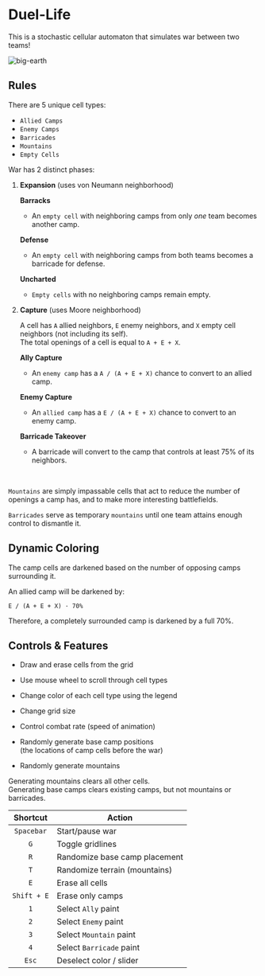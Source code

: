 # Duel-Life

This is a stochastic cellular automaton that simulates war between two teams!

![big-earth](https://github.com/user-attachments/assets/cd06a813-a858-45f8-a585-3b11449195a8)


## Rules

There are 5 unique cell types:

- `Allied Camps`
- `Enemy Camps`
- `Barricades`
- `Mountains`
- `Empty Cells`

War has 2 distinct phases:

1. __Expansion__
	(uses von Neumann neighborhood)

	__Barracks__
	- An `empty cell` with neighboring camps from only _one_ team becomes another camp.

	__Defense__
	- An `empty cell` with neighboring camps from both teams becomes a barricade for defense.

	__Uncharted__
	- `Empty cells` with no neighboring camps remain empty.

1. __Capture__
	(uses Moore neighborhood)

	A cell has `A` allied neighbors, `E` enemy neighbors, and `X` empty cell neighbors (not including its self).  
	The total openings of a cell is equal to `A + E + X`.

	__Ally Capture__
	- An `enemy camp` has a `A / (A + E + X)` chance to convert to an allied camp.

	__Enemy Capture__
	- An `allied camp` has a `E / (A + E + X)` chance to convert to an enemy camp.

	__Barricade Takeover__
	- A barricade will convert to the camp that controls at least 75% of its neighbors.

<br>

`Mountains` are simply impassable cells that act to reduce the number of openings a camp has, and to make more interesting battlefields.

`Barricades` serve as temporary `mountains` until one team attains enough control to dismantle it.


## Dynamic Coloring

The camp cells are darkened based on the number of opposing camps surrounding it.

An allied camp will be darkened by:

	E / (A + E + X) · 70%

Therefore, a completely surrounded camp is darkened by a full 70%.

## Controls & Features

- Draw and erase cells from the grid

- Use mouse wheel to scroll through cell types

- Change color of each cell type using the legend

- Change grid size

- Control combat rate (speed of animation)

- Randomly generate base camp positions  
(the locations of camp cells before the war)

- Randomly generate mountains

Generating mountains clears all other cells.  
Generating base camps clears existing camps, but not mountains or barricades.

Shortcut | Action 
:-----------:|-----------------------------
`Spacebar` 		| Start/pause war 
`G` 			| Toggle gridlines 
`R` 			| Randomize base camp placement
`T` 			| Randomize terrain (mountains)
`E` 			| Erase all cells 
`Shift + E` 	| Erase only camps
`1` 			| Select `Ally` paint
`2` 			| Select `Enemy` paint
`3` 			| Select `Mountain` paint
`4` 			| Select `Barricade` paint
`Esc` 			| Deselect color / slider

